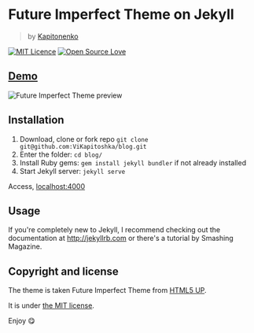 # Future Imperfect Theme on Jekyll
>by [Kapitonenko](https://kaptn.ru)

[![MIT Licence](https://badges.frapsoft.com/os/mit/mit.svg?v=103)](https://opensource.org/licenses/mit-license.php)
[![Open Source Love](https://badges.frapsoft.com/os/v1/open-source.png?v=103)](https://github.com/ellerbrock/open-source-badge/)

## [Demo](https://blog.kaptn.ru)

![Future Imperfect Theme preview](https://cdn.rawgit.com/ViKapitoshka/blog/4ccc6d6a/readme_files/screen.png)

## Installation 

1. Download, clone or fork repo `git clone git@github.com:ViKapitoshka/blog.git`
2. Enter the folder: `cd blog/` 
3. Install Ruby gems: `gem install jekyll bundler` if not already installed
4. Start Jekyll server: `jekyll serve`

Access, [localhost:4000](http://localhost:4000)

## Usage

If you're completely new to Jekyll, I recommend checking out the documentation at <http://jekyllrb.com> or there's a tutorial by Smashing Magazine.

## Copyright and license

The theme is taken Future Imperfect Theme from [HTML5 UP](https://html5up.net).

It is under [the MIT license](/LICENSE).

Enjoy :yum: